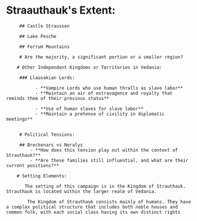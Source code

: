  # Straauthauk's Extent:

         ## Castle Straussen

         ## Lake Pesche 

         ## Ferrum Mountains
         
         # Are the majority, a significant portion or a smaller region?
        
        # Other Independent Kingdoms or Territories in Vedania:
          
         ### Llausakian Lords:
              
               - **Vampire Lords who use human thralls as slave labor**
               - **Maintain an air of extravagence and royalty that reminds them of their previous status** 
               
               - **Use of human slaves for slave labor**
               - **Maintain a pretense of civility in diplomatic meetings** 


         # Political Tensions:
          
         ## Breckenars vs Neralys
             - **How does this tension play out within the context of Strauthauk?**
             - **Are these families still influential, and what are their current positions?**
        
        # Setting Elements:
           
           The setting of this campaign is in the Kingdom of Strauthauk. Strauthauk is located within the larger realm of Vedania.

            The Kingdom of Strauthauk consists mainly of humans. They have a complex political structure that includes both noble houses and common folk, with each social class having its own distinct rights